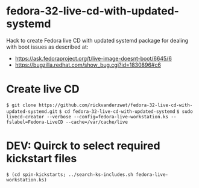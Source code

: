 # fedora-32-live-cd-with-updated-systemd
Hack to create Fedora live CD with updated systemd package for dealing with boot issues as described at:
  - https://ask.fedoraproject.org/t/live-image-doesnt-boot/6645/6
  - https://bugzilla.redhat.com/show_bug.cgi?id=1830896#c6

# Create live CD
`$ git clone https://github.com/rickvanderzwet/fedora-32-live-cd-with-updated-systemd.git`
`$ cd fedora-32-live-cd-with-updated-systemd`
`$ sudo livecd-creator --verbose --config=fedora-live-workstation.ks --fslabel=Fedora-LiveCD --cache=/var/cache/live`


# DEV: Quirck to select required kickstart files
`$ (cd spin-kickstarts; ../search-ks-includes.sh fedora-live-workstation.ks)`

